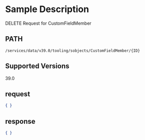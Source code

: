 # Sample Description
DELETE Request for CustomFieldMember

## PATH
```
/services/data/v39.0/tooling/sobjects/CustomFieldMember/{ID}
```
## Supported Versions
39.0

## request
 ```json
 { }

```

## response
```json
{ }
```

